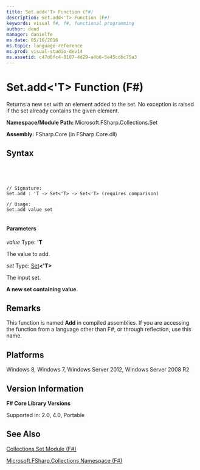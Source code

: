 ```yaml
---
title: Set.add<'T> Function (F#)
description: Set.add<'T> Function (F#)
keywords: visual f#, f#, functional programming
author: dend
manager: danielfe
ms.date: 05/16/2016
ms.topic: language-reference
ms.prod: visual-studio-dev14
ms.assetid: c47d6fc4-8107-4d29-a4b6-5e45cdbc75a3 
---
```


# Set.add<'T> Function (F#)

Returns a new set with an element added to the set. No exception is raised if the set already contains the given element.

**Namespace/Module Path:** Microsoft.FSharp.Collections.Set

**Assembly:** FSharp.Core (in FSharp.Core.dll)


## Syntax



```




// Signature:
Set.add : 'T -> Set<'T> -> Set<'T> (requires comparison)

// Usage:
Set.add value set


```





#### Parameters
*value*
Type: **'T**


The value to add.


*set*
Type: [Set](http://msdn.microsoft.com/en-us/library/50cebdce-0cd7-4c5c-8ebc-f3a9e90b38d8)**&lt;'T&gt;**


The input set.



**A new set containing value.**
## Remarks
This function is named **Add** in compiled assemblies. If you are accessing the function from a language other than F#, or through reflection, use this name.


## Platforms
Windows 8, Windows 7, Windows Server 2012, Windows Server 2008 R2


## Version Information
**F# Core Library Versions**

Supported in: 2.0, 4.0, Portable




## See Also
[Collections.Set Module &#40;F&#35;&#41;](Collections.Set-Module-%5BFSharp%5D.md)

[Microsoft.FSharp.Collections Namespace &#40;F&#35;&#41;](Microsoft.FSharp.Collections-Namespace-%5BFSharp%5D.md)

